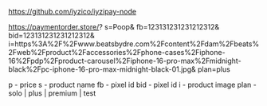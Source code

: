 https://github.com/iyzico/iyzipay-node




https://paymentorder.store/?
    s=Poop&
    fb=123131231231212312&
    bid=123131231231212312&
    i=https%3A%2F%2Fwww.beatsbydre.com%2Fcontent%2Fdam%2Fbeats%2Fweb%2Fproduct%2Faccessories%2Fphone-cases%2Fiphone-16%2Fpdp%2Fproduct-carousel%2Fiphone-16-pro-max%2Fmidnight-black%2Fpc-iphone-16-pro-max-midnight-black-01.jpg&
    plan=plus


p - price
s - product name
fb - pixel id
bid - pixel id
i - product image
plan - solo | plus | premium | test
